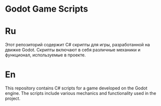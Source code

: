 # Godot Game Scripts
# Ru
Этот репозиторий содержит C# скрипты для игры, разработанной на движке Godot. Скрипты включают в себя различные механики и функционал, используемые в проекте.
# En
This repository contains C# scripts for a game developed on the Godot engine. The scripts include various mechanics and functionality used in the project.
